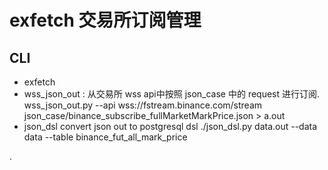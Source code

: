 # exfetch 交易所订阅管理

##  CLI


- exfetch  <confdir>
- wss_json_out : 从交易所 wss api中按照 json_case 中的 request 进行订阅.
wss_json_out.py --api wss://fstream.binance.com/stream  json_case/binance_subscribe_fullMarketMarkPrice.json > a.out
- json_dsl 
convert json out to postgresql dsl
./json_dsl.py  data.out  --data data  --table binance_fut_all_mark_price

.
